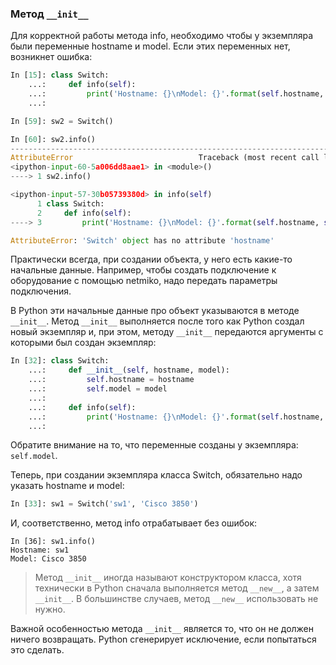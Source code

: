 ### Метод `__init__`

Для корректной работы метода info, необходимо чтобы у экземпляра были переменные hostname и model. Если этих переменных нет, возникнет ошибка:
```python
In [15]: class Switch:
    ...:     def info(self):
    ...:         print('Hostname: {}\nModel: {}'.format(self.hostname, self.model))
    ...:

In [59]: sw2 = Switch()

In [60]: sw2.info()
---------------------------------------------------------------------------
AttributeError                            Traceback (most recent call last)
<ipython-input-60-5a006dd8aae1> in <module>()
----> 1 sw2.info()

<ipython-input-57-30b05739380d> in info(self)
      1 class Switch:
      2     def info(self):
----> 3         print('Hostname: {}\nModel: {}'.format(self.hostname, self.model))

AttributeError: 'Switch' object has no attribute 'hostname'
```

Практически всегда, при создании объекта, у него есть какие-то начальные данные. Например, чтобы создать подключение к оборудование с помощью netmiko, надо передать параметры подключения.

В Python эти начальные данные про объект указываются в методе `__init__`. Метод `__init__` выполняется после того как Python создал новый экземпляр и, при этом, методу `__init__` передаются аргументы с которыми был создан экземпляр:
```python
In [32]: class Switch:
    ...:     def __init__(self, hostname, model):
    ...:         self.hostname = hostname
    ...:         self.model = model
    ...:
    ...:     def info(self):
    ...:         print('Hostname: {}\nModel: {}'.format(self.hostname, self.model))
    ...:
```

Обратите внимание на то, что переменные созданы у экземпляра: `self.model`.

Теперь, при создании экземпляра класса Switch, обязательно надо указать hostname и model:
```python
In [33]: sw1 = Switch('sw1', 'Cisco 3850')
```

И, соответственно, метод info отрабатывает без ошибок:
```
In [36]: sw1.info()
Hostname: sw1
Model: Cisco 3850
```

> Метод `__init__` иногда называют конструктором класса, хотя технически в Python сначала выполняется метод `__new__`, а затем `__init__`. В большинстве случаев, метод `__new__` использовать не нужно.

Важной особенностью метода `__init__` является то, что он не должен ничего возвращать. Python сгенерирует исключение, если попытаться это сделать.

